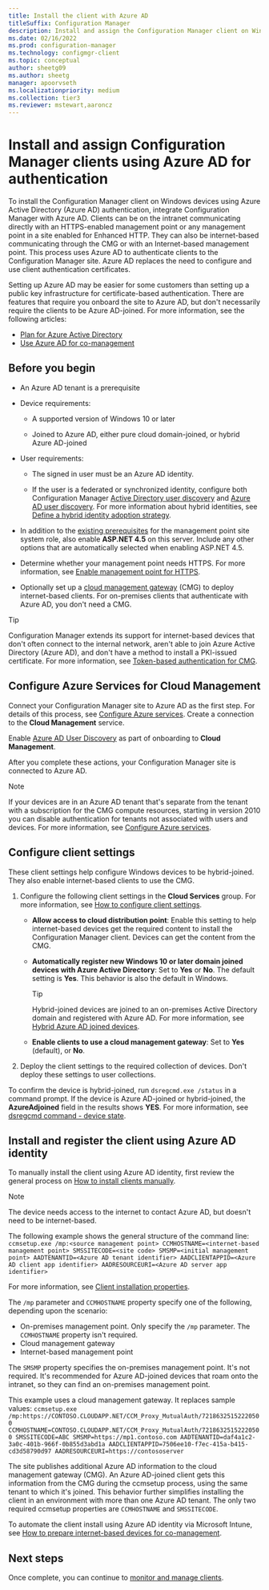 ```yaml
---
title: Install the client with Azure AD
titleSuffix: Configuration Manager
description: Install and assign the Configuration Manager client on Windows devices using Azure Active Directory for authentication
ms.date: 02/16/2022
ms.prod: configuration-manager
ms.technology: configmgr-client
ms.topic: conceptual
author: sheetg09
ms.author: sheetg
manager: apoorvseth
ms.localizationpriority: medium
ms.collection: tier3
ms.reviewer: mstewart,aaroncz 
---
```


# Install and assign Configuration Manager clients using Azure AD for authentication

To install the Configuration Manager client on Windows devices using Azure Active Directory (Azure AD) authentication, integrate Configuration Manager with Azure AD. Clients can be on the intranet communicating directly with an HTTPS-enabled management point or any management point in a site enabled for Enhanced HTTP. They can also be internet-based communicating through the CMG or with an Internet-based management point. This process uses Azure AD to authenticate clients to the Configuration Manager site. Azure AD replaces the need to configure and use client authentication certificates.

Setting up Azure AD may be easier for some customers than setting up a public key infrastructure for certificate-based authentication. There are features that require you onboard the site to Azure AD, but don't necessarily require the clients to be Azure AD-joined.<!-- SCCMDocs issue 1259 --> For more information, see the following articles:

- [Plan for Azure Active Directory](../../plan-design/security/plan-for-security.md#azure-active-directory)
- [Use Azure AD for co-management](../../../comanage/quickstart-hybrid-aad.md)

## Before you begin

- An Azure AD tenant is a prerequisite  

- Device requirements:  

  - A supported version of Windows 10 or later

  - Joined to Azure AD, either pure cloud domain-joined, or hybrid Azure AD-joined  

- User requirements:  

  - The signed in user must be an Azure AD identity.

  - If the user is a federated or synchronized identity, configure both Configuration Manager [Active Directory user discovery](../../servers/deploy/configure/about-discovery-methods.md#bkmk_aboutUser) and [Azure AD user discovery](../../servers/deploy/configure/about-discovery-methods.md#azureaddisc). For more information about hybrid identities, see [Define a hybrid identity adoption strategy](/azure/active-directory/hybrid/plan-hybrid-identity-design-considerations-identity-adoption-strategy).<!--497750-->

- In addition to the [existing prerequisites](../../plan-design/configs/site-and-site-system-prerequisites.md#management-point) for the management point site system role, also enable **ASP.NET 4.5** on this server. Include any other options that are automatically selected when enabling ASP.NET 4.5.  

- Determine whether your management point needs HTTPS. For more information, see [Enable management point for HTTPS](../manage/cmg/configure-authentication.md#enable-management-point-for-https).

- Optionally set up a [cloud management gateway](../manage/cmg/overview.md) (CMG) to deploy internet-based clients. For on-premises clients that authenticate with Azure AD, you don't need a CMG.  

> [!TIP]
> Configuration Manager extends its support for internet-based devices that don't often connect to the internal network, aren't able to join Azure Active Directory (Azure AD), and don't have a method to install a PKI-issued certificate. For more information, see [Token-based authentication for CMG](deploy-clients-cmg-token.md).<!--5686290-->

## Configure Azure Services for Cloud Management

Connect your Configuration Manager site to Azure AD as the first step. For details of this process, see [Configure Azure services](../../servers/deploy/configure/azure-services-wizard.md). Create a connection to the **Cloud Management** service.

Enable [Azure AD User Discovery](../../servers/deploy/configure/configure-discovery-methods.md#azureaadisc) as part of onboarding to **Cloud Management**.

After you complete these actions, your Configuration Manager site is connected to Azure AD.

> [!NOTE]
> If your devices are in an Azure AD tenant that's separate from the tenant with a subscription for the CMG compute resources, starting in version 2010 you can disable authentication for tenants not associated with users and devices. For more information, see [Configure Azure services](../../servers/deploy/configure/azure-services-wizard.md#disable-authentication).<!--8537319-->

## Configure client settings

These client settings help configure Windows devices to be hybrid-joined. They also enable internet-based clients to use the CMG.

1. Configure the following client settings in the **Cloud Services** group. For more information, see [How to configure client settings](configure-client-settings.md).

    - **Allow access to cloud distribution point**: Enable this setting to help internet-based devices get the required content to install the Configuration Manager client. Devices can get the content from the CMG.<!--495533-->  

    - **Automatically register new Windows 10 or later domain joined devices with Azure Active Directory**: Set to **Yes** or **No**. The default setting is **Yes**. This behavior is also the default in Windows.

        > [!TIP]
        > Hybrid-joined devices are joined to an on-premises Active Directory domain and registered with Azure AD. For more information, see [Hybrid Azure AD joined devices](/azure/active-directory/devices/concept-azure-ad-join-hybrid).<!-- MEMDocs#325 -->

    - **Enable clients to use a cloud management gateway**: Set to **Yes** (default), or **No**.  

2. Deploy the client settings to the required collection of devices. Don't deploy these settings to user collections.

To confirm the device is hybrid-joined, run `dsregcmd.exe /status` in a command prompt. If the device is Azure AD-joined or hybrid-joined, the **AzureAdjoined** field in the results shows **YES**. For more information, see [dsregcmd command - device state](/azure/active-directory/devices/troubleshoot-device-dsregcmd).

## Install and register the client using Azure AD identity

To manually install the client using Azure AD identity, first review the general process on [How to install clients manually](deploy-clients-to-windows-computers.md#BKMK_Manual).

> [!Note]  
> The device needs access to the internet to contact Azure AD, but doesn't need to be internet-based.

The following example shows the general structure of the command line:
`ccmsetup.exe /mp:<source management point> CCMHOSTNAME=<internet-based management point> SMSSITECODE=<site code> SMSMP=<initial management point> AADTENANTID=<Azure AD tenant identifier> AADCLIENTAPPID=<Azure AD client app identifier> AADRESOURCEURI=<Azure AD server app identifier>`

For more information, see [Client installation properties](about-client-installation-properties.md).

The `/mp` parameter and `CCMHOSTNAME` property specify one of the following, depending upon the scenario:

- On-premises management point. Only specify the `/mp` parameter. The `CCMHOSTNAME` property isn't required.
- Cloud management gateway
- Internet-based management point

The `SMSMP` property specifies the on-premises management point. It's not required. It's recommended for Azure AD-joined devices that roam onto the intranet, so they can find an on-premises management point.

This example uses a cloud management gateway. It replaces sample values:
`ccmsetup.exe /mp:https://CONTOSO.CLOUDAPP.NET/CCM_Proxy_MutualAuth/72186325152220500 CCMHOSTNAME=CONTOSO.CLOUDAPP.NET/CCM_Proxy_MutualAuth/72186325152220500 SMSSITECODE=ABC SMSMP=https://mp1.contoso.com AADTENANTID=daf4a1c2-3a0c-401b-966f-0b855d3abd1a AADCLIENTAPPID=7506ee10-f7ec-415a-b415-cd3d58790d97 AADRESOURCEURI=https://contososerver`

The site publishes additional Azure AD information to the cloud management gateway (CMG). An Azure AD-joined client gets this information from the CMG during the ccmsetup process, using the same tenant to which it's joined. This behavior further simplifies installing the client in an environment with more than one Azure AD tenant. The only two required ccmsetup properties are `CCMHOSTNAME` and `SMSSITECODE`.<!--3607731-->

To automate the client install using Azure AD identity via Microsoft Intune, see [How to prepare internet-based devices for co-management](../../../comanage/how-to-prepare-Win10.md#install-the-configuration-manager-client).

## Next steps

Once complete, you can continue to [monitor and manage clients](../manage/monitor-clients.md).
